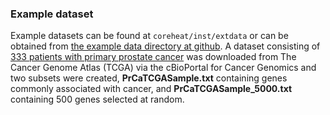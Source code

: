 ### Example dataset

Example datasets can be found at `coreheat/inst/extdata` or can be obtained from [the example data directory at github](https://github.com/vfey/coreheat/blob/main/inst/extdata/).
A dataset consisting of [333 patients with primary prostate cancer](https://www.cbioportal.org/study/summary?id=prad_tcga_pub) was downloaded from The Cancer Genome Atlas (TCGA) via the cBioPortal for Cancer Genomics and two subsets were created, __PrCaTCGASample.txt__ containing genes commonly associated with cancer, and __PrCaTCGASample_5000.txt__ containing 500 genes selected at random.
